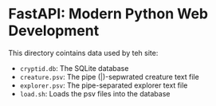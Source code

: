 # FastAPI: Modern Python Web Development
 This directory cointains data used by teh site:

* `cryptid.db`: The SQLite database
* `creature.psv`: The pipe (|)-sepwrated creature text file
* `explorer.psv`: The pipe-separated explorer text file
* `load.sh`: Loads the psv files into the database
